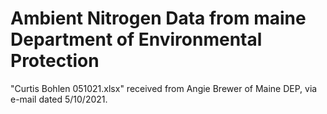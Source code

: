 # Ambient Nitrogen Data from maine Department of Environmental Protection

"Curtis Bohlen 051021.xlsx" received from Angie Brewer 
of Maine DEP,  via e-mail dated 5/10/2021.








